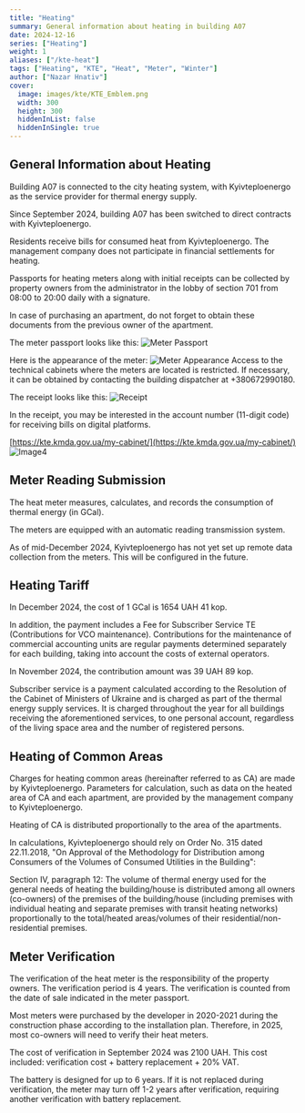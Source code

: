 ```yaml
---
title: "Heating"
summary: General information about heating in building A07
date: 2024-12-16
series: ["Heating"]
weight: 1
aliases: ["/kte-heat"]
tags: ["Heating", "KTE", "Heat", "Meter", "Winter"]
author: ["Nazar Hnativ"]
cover:
  image: images/kte/KTE_Emblem.png
  width: 300
  height: 300
  hiddenInList: false
  hiddenInSingle: true
---
```


## **General Information about Heating**

Building A07 is connected to the city heating system, with Kyivteploenergo as the service provider for thermal energy supply.

Since September 2024, building A07 has been switched to direct contracts with Kyivteploenergo.

Residents receive bills for consumed heat from Kyivteploenergo. The management company does not participate in financial settlements for heating.

Passports for heating meters along with initial receipts can be collected by property owners from the administrator in the lobby of section 701 from 08:00 to 20:00 daily with a signature.

In case of purchasing an apartment, do not forget to obtain these documents from the previous owner of the apartment.

The meter passport looks like this:
![Meter Passport](images/kte/KTE1.jpeg)

Here is the appearance of the meter:
![Meter Appearance](images/kte/KTE2.jpg)
Access to the technical cabinets where the meters are located is restricted. If necessary, it can be obtained by contacting the building dispatcher at +380672990180.

The receipt looks like this:
![Receipt](images/kte/KTE3.jpeg)

In the receipt, you may be interested in the account number (11-digit code) for receiving bills on digital platforms.

[https://kte.kmda.gov.ua/my-cabinet/](https://kte.kmda.gov.ua/my-cabinet/)
![Image4](images/kte/KTE4.png)

## **Meter Reading Submission**

The heat meter measures, calculates, and records the consumption of thermal energy (in GCal).

The meters are equipped with an automatic reading transmission system.

As of mid-December 2024, Kyivteploenergo has not yet set up remote data collection from the meters. This will be configured in the future.

## Heating Tariff

In December 2024, the cost of 1 GCal is 1654 UAH 41 kop.

In addition, the payment includes a Fee for Subscriber Service TE (Contributions for VCO maintenance).
Contributions for the maintenance of commercial accounting units are regular payments determined separately for each building, taking into account the costs of external operators.

In November 2024, the contribution amount was 39 UAH 89 kop.

Subscriber service is a payment calculated according to the Resolution of the Cabinet of Ministers of Ukraine and is charged as part of the thermal energy supply services. It is charged throughout the year for all buildings receiving the aforementioned services, to one personal account, regardless of the living space area and the number of registered persons.

## **Heating of Common Areas**

Charges for heating common areas (hereinafter referred to as CA) are made by Kyivteploenergo. Parameters for calculation, such as data on the heated area of CA and each apartment, are provided by the management company to Kyivteploenergo.

Heating of CA is distributed proportionally to the area of the apartments.

In calculations, Kyivteploenergo should rely on Order No. 315 dated 22.11.2018, "On Approval of the Methodology for Distribution among Consumers of the Volumes of Consumed Utilities in the Building":

Section IV, paragraph 12: The volume of thermal energy used for the general needs of heating the building/house is distributed among all owners (co-owners) of the premises of the building/house (including premises with individual heating and separate premises with transit heating networks) proportionally to the total/heated areas/volumes of their residential/non-residential premises.

## **Meter Verification**

The verification of the heat meter is the responsibility of the property owners. The verification period is 4 years. The verification is counted from the date of sale indicated in the meter passport.

Most meters were purchased by the developer in 2020-2021 during the construction phase according to the installation plan. Therefore, in 2025, most co-owners will need to verify their heat meters.

The cost of verification in September 2024 was 2100 UAH. This cost included: verification cost + battery replacement + 20% VAT.

The battery is designed for up to 6 years. If it is not replaced during verification, the meter may turn off 1-2 years after verification, requiring another verification with battery replacement.